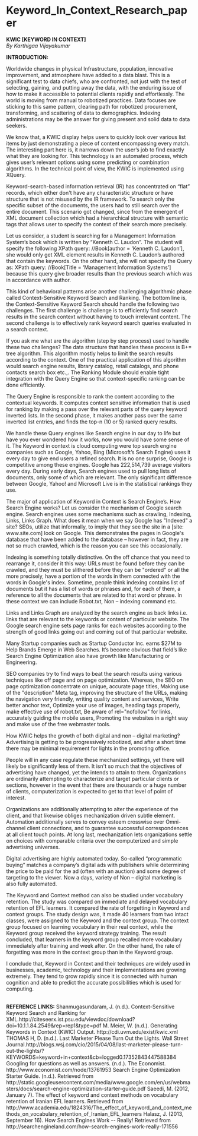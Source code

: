 # Keyword_In_Context_Research_paper
<b>KWIC [KEYWORD IN CONTEXT]</b></br>
<i>By Karthigaa Vijayakumar</i> </br>

<b>INTRODUCTION:</b>
                                <p>Worldwide changes in physical Infrastructure, population, innovative improvement, and atmosphere have added to a data blast. This is a significant test to data chiefs, who are confronted, not just with the test of selecting, gaining, and putting away the data, with the enduring issue of how to make it accessible to potential clients rapidly and effortlessly. The world is moving from manual to robotized practices. Data focuses are sticking to this same pattern, clearing path for robotized procurement, transforming, and scattering of data to demographics. Indexing administrations may be the answer for giving present and solid data to data seekers.<p>
                                <p>We know that, a KWIC display helps users to quickly look over various list items by just demonstrating a piece of content encompassing every match. The interesting part here is, it narrows down the user’s job to find exactly what they are looking for. This technology is an automated process, which gives user’s relevant options using some predicting or combination algorithms. In the technical point of view, the KWIC is implemented using XQuery.<p>
<p>Keyword-search-based information retrieval (IR) has concentrated on “flat” records, which either don't have any characteristic structure or have structure that is not misused by the IR framework. To search only the specific subset of the documents, the users had to still search over the entire document. This scenario got changed, since from the emergent of XML document collection which had a hierarchical structure with semantic tags that allows user to specify the context of their search more precisely.</p>
<p>Let us consider, a student is searching for a Management Information System’s book which is written by “Kenneth C. Laudon”. The student will specify the following XPath query: //Book[author = ‘Kenneth C. Laudon’], she would only get XML element results in Kenneth C. Laudon’s authored that contain the keywords. On the other hand, she will not specify the Query as: XPath query: //Book[Title = ‘Management Information Systems’] because this query give broader results than the previous search which was in accordance with author.</p>
<p>This kind of behavioral patterns arise another challenging algorithmic phase called Context-Sensitive Keyword Search and Ranking. The bottom line is, the Context-Sensitive Keyword Search should handle the following two challenges. The first challenge is challenge is to efficiently find search results in the search context without having to touch irrelevant content. The second challenge is to effectively rank keyword search queries evaluated in a search context.</p>
<p>If you ask me what are the algorithm (step by step process) used to handle these two challenges? The data structure that handles these process is B+= tree algorithm. This algorithm mostly helps to limit the search results according to the context. One of the practical application of this algorithm would search engine results, library catalog, retail catalogs, and phone contacts search box etc.,. The Ranking Module should enable tight integration with the Query Engine so that context-specific ranking can be done efficiently.</p> 
<p>The Query Engine is responsible to rank the content according to the contextual keywords. It computes context sensitive information that is used for ranking by making a pass over the relevant parts of the query keyword inverted lists. In the second phase, it makes another pass over the same inverted list entries, and finds the top-n (10 or 5) ranked query results.</p> 
<p>We handle these Query engines like Search engine in our day to life but have you ever wondered how it works, now you would have some sense of it. The Keyword in context is cloud computing were top search engine companies such as Google, Yahoo, Bing (Microsoft’s Search Engine) uses it every day to give end users a refined search. It is no one surprise, Google is competitive among these engines. Google has 222,514,739 average visitors every day. During early days, Search engines used to pull long lists of documents, only some of which are relevant. The only significant difference between Google, Yahoo! and Microsoft Live is in the statistical rankings they use.</p>
<p>The major of application of Keyword in Context is Search Engine’s. How Search Engine works? Let us consider the mechanism of Google search engine. Search engines uses some mechanisms such as crawling, Indexing, Links, Links Graph. What does it mean when we say Google has "Indexed" a site? SEOs, utilize that informally, to imply that they see the site in a [site: www.site.com] look on Google. This demonstrates the pages in Google's database that have been added to the database – however in fact, they are not so much crawled, which is the reason you can see this occasionally.</p>
<p>Indexing is something totally distinctive. On the off chance that you need to rearrange it, consider it this way: URLs must be found before they can be crawled, and they must be slithered before they can be "ordered" or all the more precisely, have a portion of the words in them connected with the words in Google's index. Sometime, people think indexing contains list of documents but it has a list of words or phrases and, for each of them, a reference to all the documents that are related to that word or phrase. In these context we can include Robot.txt, Non – indexing command etc.</p>  
<p>Links and Links Graph are analyzed by the search engine as back links i.e. links that are relevant to the keywords or content of particular website. The Google search engine sets page ranks for each websites according to the strength of good links going out and coming out of that particular website.</p>
<p>Many Startup companies such as Startup Conductor Inc. earns $27M to Help Brands Emerge in Web Searches. It’s become obvious that field’s like Search Engine Optimization also have growth like Manufacturing or Engineering.</p>
<p>SEO companies try to find ways to beat the search results using various techniques like off page and on page optimization. Whereas, the SEO on page optimization concentrate on unique, accurate page titles, Making use of the "description" Meta tag, improving the structure of the URLs, making the navigation very friendly, writing quality content and services, Write better anchor text, Optimize your use of images, heading tags properly, make effective use of robot.txt, Be aware of rel="nofollow" for links, accurately guiding the mobile users, Promoting the websites in a right way and make use of the free webmaster tools.</p>
<p>How KWIC helps the growth of both digital and non – digital marketing? Advertising is getting to be progressively robotized, and after a short time there may be minimal requirement for lights in the promoting office.</p>
<p>People will in any case regulate these mechanized settings, yet there will likely be significantly less of them. It isn't so much that the objectives of advertising have changed, yet the intends to attain to them. Organizations are ordinarily attempting to characterize and target particular clients or sections, however in the event that there are thousands or a huge number of clients, computerization is expected to get to that level of point of interest.</p> 
<p>Organizations are additionally attempting to alter the experience of the client, and that likewise obliges mechanization driven subtle element. Automation additionally serves to convey esteem crosswise over Omni-channel client connections, and to guarantee successful correspondences at all client touch points. At long last, mechanization lets organizations settle on choices with comparable criteria over the computerized and simple advertising universes.</p>  
<p>Digital advertising are highly automated today. So-called “programmatic buying” matches a company’s digital ads with publishers while determining the price to be paid for the ad (often with an auction) and some degree of targeting to the viewer. Now a days, variety of Non – digital marketing is also fully automated.</p> 
<p>The Keyword and Context method can also be studied under vocabulary retention. The study was compared on immediate and delayed vocabulary retention of EFL learners. It compared the rate of forgetting in Keyword and context groups. The study design was, it made 40 learners from two intact classes, were assigned to the Keyword and the context group. The context group focused on learning vocabulary in their real context, while the Keyword group received the keyword strategy training. The result concluded, that learners in the keyword group recalled more vocabulary immediately after training and week after. On the other hand, the rate of forgetting was more in the context group than in the Keyword group.</p> 
<p>I conclude that, Keyword in Context and their techniques are widely used in businesses, academic, technology and their implementations are growing extremely.  They tend to grow rapidly since it is connected with human cognition and able to predict the accurate possibilities which is used for computing.</p></br> 
<b>REFERENCE LINKS:</b>                      
Shanmugasundaram, J. (n.d.). Context-Sensitive Keyword Search and Ranking for XML.http://citeseerx.ist.psu.edu/viewdoc/download?doi=10.1.1.84.2549&rep=rep1&type=pdf
M. Meier, W. (n.d.). Generating Keywords in Context (KWIC) Output. http://cdi.uvm.edu/exist/kwic.xml
THOMAS H, D. (n.d.). Last Marketer Please Turn Out the Lights. Wall Street Journal.http://blogs.wsj.com/cio/2015/04/08/last-marketer-please-turn-out-the-lights/?KEYWORDS=keyword+in+context&cb=logged0.17352843447588384
Googling for questions as well as answers. (n.d.). The Economist.  http://www.economist.com/node/13761953
Search Engine Optimization Starter Guide. (n.d.). Retrieved from http://static.googleusercontent.com/media/www.google.com/en/us/webmasters/docs/search-engine-optimization-starter-guide.pdf
Saeedi, M. (2012, January 7). The effect of keyword and context methods on vocabulary retention of Iranian EFL learners. Retrieved from http://www.academia.edu/1824316/The_effect_of_keyword_and_context_methods_on_vocabulary_retention_of_Iranian_EFL_learners
Halasz, J. (2013, September 16). How Search Engines Work -- Really! Retrieved from http://searchengineland.com/how-search-engines-work-really-171556

